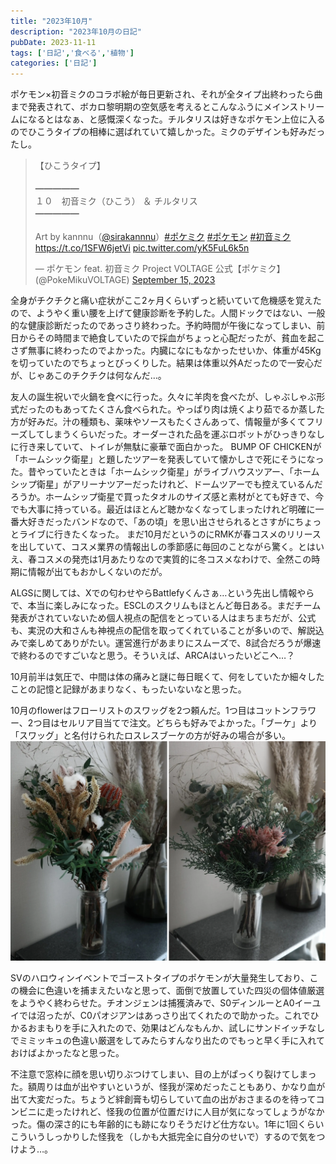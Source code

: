 ```yaml
---
title: "2023年10月"
description: "2023年10月の日記"
pubDate: 2023-11-11
tags: ['日記','食べる','植物']
categories: ['日記']
---
```


ポケモン×初音ミクのコラボ絵が毎日更新され、それが全タイプ出終わったら曲まで発表されて、ボカロ黎明期の空気感を考えるとこんなふうにメインストリームになるとはなぁ、と感慨深くなった。チルタリスは好きなポケモン上位に入るのでひこうタイプの相棒に選ばれていて嬉しかった。ミクのデザインも好みだったし。

<blockquote class="twitter-tweet"><p lang="ja" dir="ltr">【ひこうタイプ】<br><br>━━━━━<br>１０　初音ミク（ひこう） ＆ チルタリス<br>━━━━━<br><br>Art by kannnu（<a href="https://twitter.com/sirakannnu?ref_src=twsrc%5Etfw">@sirakannnu</a>）<a href="https://twitter.com/hashtag/%E3%83%9D%E3%82%B1%E3%83%9F%E3%82%AF?src=hash&amp;ref_src=twsrc%5Etfw">#ポケミク</a> <a href="https://twitter.com/hashtag/%E3%83%9D%E3%82%B1%E3%83%A2%E3%83%B3?src=hash&amp;ref_src=twsrc%5Etfw">#ポケモン</a> <a href="https://twitter.com/hashtag/%E5%88%9D%E9%9F%B3%E3%83%9F%E3%82%AF?src=hash&amp;ref_src=twsrc%5Etfw">#初音ミク</a><a href="https://t.co/1SFW6jetVi">https://t.co/1SFW6jetVi</a> <a href="https://t.co/yK5FuL6k5n">pic.twitter.com/yK5FuL6k5n</a></p>&mdash; ポケモン feat. 初音ミク Project VOLTAGE 公式【ポケミク】 (@PokeMikuVOLTAGE) <a href="https://twitter.com/PokeMikuVOLTAGE/status/1702623299556270513?ref_src=twsrc%5Etfw">September 15, 2023</a></blockquote> <script async src="https://platform.twitter.com/widgets.js" charset="utf-8"></script> 

全身がチクチクと痛い症状がここ2ヶ月くらいずっと続いていて危機感を覚えたので、ようやく重い腰を上げて健康診断を予約した。人間ドックではない、一般的な健康診断だったのであっさり終わった。予約時間が午後になってしまい、前日からその時間まで絶食していたので採血がちょっと心配だったが、貧血を起こさず無事に終わったのでよかった。内臓になにもなかったせいか、体重が45Kgを切っていたのでちょっとびっくりした。結果は体重以外Aだったので一安心だが、じゃあこのチクチクは何なんだ…。

友人の誕生祝いで火鍋を食べに行った。久々に羊肉を食べたが、しゃぶしゃぶ形式だったのもあってたくさん食べられた。やっぱり肉は焼くより茹でるか蒸した方が好みだ。汁の種類も、薬味やソースもたくさんあって、情報量が多くてフリーズしてしまうくらいだった。オーダーされた品を運ぶロボットがひっきりなしに行き来していて、トイレが無駄に豪華で面白かった。  BUMP OF CHICKENが「ホームシック衛星」と題したツアーを発表していて懐かしさで死にそうになった。昔やっていたときは「ホームシック衛星」がライブハウスツアー、「ホームシップ衛星」がアリーナツアーだったけれど、ドームツアーでも控えているんだろうか。ホームシップ衛星で買ったタオルのサイズ感と素材がとても好きで、今でも大事に持っている。最近はほとんど聴かなくなってしまったけれど明確に一番大好きだったバンドなので、「あの頃」を思い出させられるとさすがにちょっとライブに行きたくなった。  まだ10月だというのにRMKが春コスメのリリースを出していて、コスメ業界の情報出しの季節感に毎回のことながら驚く。とはいえ、春コスメの発売は1月あたりなので実質的に冬コスメなわけで、全然この時期に情報が出てもおかしくないのだが。

ALGSに関しては、Xでの匂わせやらBattlefyくんさぁ…という先出し情報やらで、本当に楽しみになった。ESCLのスクリムもほとんど毎日ある。まだチーム発表がされていないため個人視点の配信をとっている人はまちまちだが、公式も、実況の大和さんも神視点の配信を取ってくれていることが多いので、解説込みで楽しめてありがたい。運営進行があまりにスムーズで、8試合だろうが爆速で終わるのですごいなと思う。そういえば、ARCAはいったいどこへ…？

10月前半は気圧で、中間は体の痛みと謎に毎日眠くて、何をしていたか細々したことの記憶と記録があまりなく、もったいないなと思った。

10月のflowerはフローリストのスワッグを2つ頼んだ。1つ目はコットンフラワー、2つ目はセルリア目当てで注文。どちらも好みでよかった。「ブーケ」より「スワッグ」と名付けられたロスレスブーケの方が好みの場合が多い。
![flowerのスワッグ](/images/202310-1.webp)

SVのハロウィンイベントでゴーストタイプのポケモンが大量発生しており、この機会に色違いを捕まえたいなと思って、面倒で放置していた四災の個体値厳選をようやく終わらせた。チオンジェンは捕獲済みで、S0ディンルーとA0イーユイでは沼ったが、C0パオジアンはあっさり出てくれたので助かった。これでひかるおまもりを手に入れたので、効果はどんなもんか、試しにサンドイッチなしでミミッキュの色違い厳選をしてみたらすんなり出たのでもっと早く手に入れておけばよかったなと思った。

不注意で窓枠に顔を思い切りぶつけてしまい、目の上がぱっくり裂けてしまった。額周りは血が出やすいというが、怪我が深めだったこともあり、かなり血が出て大変だった。ちょうど絆創膏も切らしていて血の出がおさまるのを待ってコンビニに走ったけれど、怪我の位置が位置だけに人目が気になってしょうがなかった。傷の深さ的にも年齢的にも跡になりそうだけど仕方ない。1年に1回くらいこういうしっかりした怪我を（しかも大抵完全に自分のせいで）するので気をつけよう…。